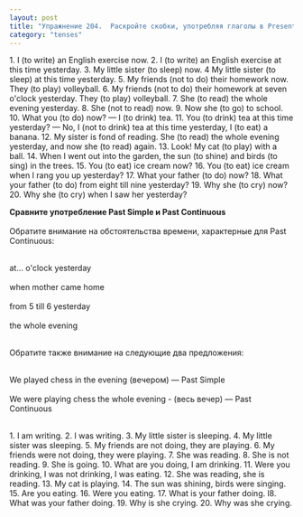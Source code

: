 ```yaml
---
layout: post
title: "Упражнение 204.  Раскройте скобки, употребляя глаголы в Present Continuous или Past Continuous."
category: "tenses"
---
```

<section class="question">
1. I (to write) an English exercise now. 2. I (to write) an English exercise at this time yesterday. 3. My little sister (to sleep) now. 4 My little sister (to sleep) at this time yesterday. 5. My friends (not to do) their homework now. They (to play) volleyball. 6. My friends (not to do) their homework at seven o'clock yesterday. They (to play) volleyball.
7. She (to read) the whole evening yesterday.
8. She (not to read) now. 9. Now she (to go) to school. 10. What you (to do) now? — I (to drink) tea. 11. You (to drink) tea at this time yesterday? — No, I (not to drink) tea at this time yesterday, I (to eat) a banana. 12. My sister is fond of reading. She (to read) the whole evening yesterday, and now she (to read) again. 13. Look! My cat (to play) with a ball. 14. When I went out into the garden, the sun (to shine) and birds (to sing) in the trees. 15. You (to eat) ice cream now? 16. You (to eat) ice cream when I rang you up yesterday? 17. What your father (to do) now? 18. What your father (to do) from eight till nine yesterday? 19. Why she (to cry) now? 20. Why she (to cry) when I saw her yesterday?
 

<p><b>Сравните употребление Past Simple и Past Continuous</b><br><br><span>Обратите внимание на обстоятельства времени, характерные для Past Continuous:<br><br> 

at... o'clock yesterday<br><br> 
 when mother came home<br><br> 
 from 5 till 6 yesterday<br><br> 
 the whole evening<br><br> 

Обратите также внимание на следующие два предложения:<br><br> 

We played chess in the evening (вечером) — Past Simple <br><br> 
We were playing chess the whole evening - (весь вечер) — Past Continuous<br><br></span>
</p>
</section>

<section class="answer">
1. I am writing. 2. I was writing. 3. My little sister is sleeping. 4. My little sister was sleeping. 5. My friends are not doing, they are playing. 6. My friends were not doing, they were playing. 7. She was reading. 8. She is not reading. 9. She is going. 10. What are you doing, I am drinking. 11. Were you drinking, I was not drinking, I was eating. 12. She was reading, she is reading. 13. My cat is playing. 14. The sun was shining, birds were singing. 15. Are you eating. 16. Were you eating. 17. What is your father doing. l8. What was your father doing. 19. Why is she crying. 20. Why was she crying.
</section>